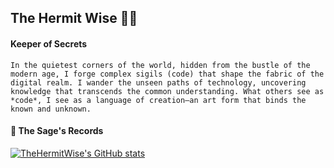 ## The Hermit Wise 🧙‍♂️

<!--
**TheHermitWise/TheHermitWise** is a ✨ _special_ ✨ repository because its `README.md` (this file) appears on your GitHub profile.

Here are some ideas to get you started:

- 🔭 I’m currently working on ...
- 🌱 I’m currently learning ...
- 👯 I’m looking to collaborate on ...
- 🤔 I’m looking for help with ...
- 💬 Ask me about ...
- 📫 How to reach me: ...
- 😄 Pronouns: ...
- ⚡ Fun fact: ...
-->

#### Keeper of Secrets
`In the quietest corners of the world, hidden from the bustle of the modern age, I forge complex sigils (code) that shape the fabric of the digital realm. I wander the unseen paths of technology, uncovering knowledge that transcends the common understanding. What others see as *code*, I see as a language of creation—an art form that binds the known and unknown.`

#### 🦉 The Sage's Records
[![TheHermitWise's GitHub stats](https://github-readme-stats.vercel.app/api?username=TheHermitWise&show_icons=true&theme=shadow_blue)](https://github.com/anuraghazra/github-readme-stats)
